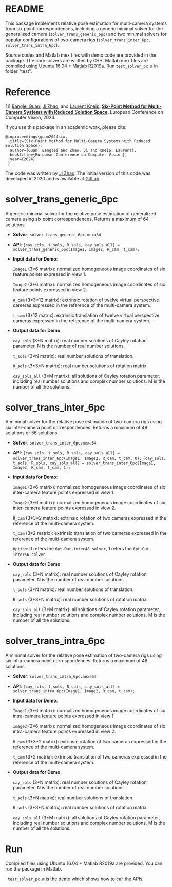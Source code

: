 # README
This package implements relative pose estimation for multi-camera systems from six point correspondences, including a generic minimal solver for the generalized camera (`solver_trans_generic_6pc`) and two minimal solvers for popular configurations of two-camera rigs (`solver_trans_inter_6pc`, `solver_trans_intra_6pc`).

Source codes and Matlab mex files with demo code are provided in the package. The core solvers are written by C++. Matlab mex files are compiled using Ubuntu 16.04 + Matlab R2019a. Run `test_solver_pc.m` in folder "test".


# Reference

[1] [Banglei Guan](https://guanbanglei.github.io/), [Ji Zhao](https://sites.google.com/site/drjizhao), and [Laurent Kneip](https://mpl.sist.shanghaitech.edu.cn/). [**Six-Point Method for Multi-Camera Systems with Reduced Solution Space**](https://arxiv.org/pdf/2402.18066). European Conference on Computer Vision, 2024.

If you use this package in an academic work, please cite:

    @inproceedings{guan2024six,
      title={Six-Point Method for Multi-Camera Systems with Reduced Solution Space},
      author={Guan, Banglei and Zhao, Ji and Kneip, Laurent},
      booktitle={European Conference on Computer Vision},
      year={2024}
     }

The code was written by [Ji Zhao](https://sites.google.com/site/drjizhao). The initial version of this code was developed in 2020 and is available at [GitLab](https://gitlab.com/jizhaox/relpose-mcs/)

# solver_trans_generic_6pc

A generic minimal solver for the relative pose estimation of generalized camera using six point correspondences. Returns a maximum of 64 solutions.
* **Solver**:  `solver_trans_generic_6pc.mexa64`   

* **API**: `[cay_sols, t_sols, R_sols, cay_sols_all] = solver_trans_generic_6pc(Image1, Image2, R_cam, t_cam);`

* **Input data for Demo**: 

     `Image1` (3\*6 matrix): normalized homogeneous image coordinates of six feature points expressed in view 1.

     `Image2` (3\*6 matrix): normalized homogeneous image coordinates of six feature points expressed in view 2.

     `R_cam` (3\*3\*12 matrix): extrinsic rotation of twelve virtual perspective cameras expressed in the reference of the multi-camera system.

     `t_cam` (3\*12 matrix): extrinsic translation of twelve virtual perspective cameras expressed in the reference of the multi-camera system.

* **Output data for Demo**: 

     `cay_sols` (3\*N matrix): real number solutions of Cayley rotation parameter, N is the number of real number solutions.

     `t_sols` (3\*N matrix): real number solutions of translation.

     `R_sols` (3\*3\*N matrix): real number solutions of rotation matrix.

     `cay_sols_all` (3\*M matrix): all solutions of Cayley rotation parameter, including real number solutions and complex number solutions. M is the number of all the solutions.


# solver_trans_inter_6pc

A minimal solver for the relative pose estimation of two-camera rigs using six inter-camera point correspondences. Returns a maximum of 48 solutions or 56 solutions.
* **Solver**:  `solver_trans_inter_6pc.mexa64`   

* **API**: `[cay_sols, t_sols, R_sols, cay_sols_all] = solver_trans_inter_6pc(Image1, Image2, R_cam, t_cam, 0);` `[cay_sols, t_sols, R_sols, cay_sols_all] = solver_trans_inter_6pc(Image1, Image2, R_cam, t_cam, 1);`

* **Input data for Demo**: 

     `Image1` (3\*6 matrix): normalized homogeneous image coordinates of six inter-camera feature points expressed in view 1.

     `Image2` (3\*6 matrix): normalized homogeneous image coordinates of six inter-camera feature points expressed in view 2.

     `R_cam` (3\*3\*2 matrix): extrinsic rotation of two cameras expressed in the reference of the multi-camera system.

     `t_cam` (3\*2 matrix): extrinsic translation of two cameras expressed in the reference of the multi-camera system.

     `Option`: 0 refers the `6pt-Our-inter48 solver`, 1 refers the `6pt-Our-inter56 solver`.

* **Output data for Demo**: 

     `cay_sols` (3\*N matrix): real number solutions of Cayley rotation parameter, N is the number of real number solutions.

     `t_sols` (3\*N matrix): real number solutions of translation.

     `R_sols` (3\*3\*N matrix): real number solutions of rotation matrix.

     `cay_sols_all` (3\*M matrix): all solutions of Cayley rotation parameter, including real number solutions and complex number solutions. M is the number of all the solutions.


# solver_trans_intra_6pc

A minimal solver for the relative pose estimation of two-camera rigs using six intra-camera point correspondences. Returns a maximum of 48 solutions.
* **Solver**:  `solver_trans_intra_6pc.mexa64`

* **API**: `[cay_sols, t_sols, R_sols, cay_sols_all] = solver_trans_intra_6pc(Image1, Image2, R_cam, t_cam);`

* **Input data for Demo**: 

     `Image1` (3\*6 matrix): normalized homogeneous image coordinates of six intra-camera feature points expressed in view 1.

     `Image2` (3\*6 matrix): normalized homogeneous image coordinates of six intra-camera feature points expressed in view 2.

     `R_cam` (3\*3\*2 matrix): extrinsic rotation of two cameras expressed in the reference of the multi-camera system.

     `t_cam` (3\*2 matrix): extrinsic translation of two cameras expressed in the reference of the multi-camera system.

* **Output data for Demo**: 

     `cay_sols` (3\*N matrix): real number solutions of Cayley rotation parameter, N is the number of real number solutions.

     `t_sols` (3\*N matrix): real number solutions of translation.

     `R_sols` (3\*3\*N matrix): real number solutions of rotation matrix.

     `cay_sols_all` (3\*M matrix): all solutions of Cayley rotation parameter, including real number solutions and complex number solutions. M is the number of all the solutions.


# Run

Compiled files using Ubuntu 16.04 + Matlab R2019a are provided. You can run the package in Matlab.

` test_solver_pc.m` is the demo which shows how to call the APIs.